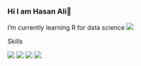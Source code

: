 ### Hi I am Hasan Ali👋



I’m currently learning R for data science <img src="https://camo.githubusercontent.com/f36ecad936824229a1ddaa74986d26f514075182f0904de2679edfb11c666d85/68747470733a2f2f696d672e736869656c64732e696f2f62616467652f722d2532333237364443332e7376673f267374796c653d666f722d7468652d6261646765266c6f676f3d72266c6f676f436f6c6f723d7768697465"> 

Skills

<img src="https://camo.githubusercontent.com/20f8a4f1e9c33b1cffb1968cda82ced5b6cd5d6c5a09865eab911724b1917d76/68747470733a2f2f696d672e736869656c64732e696f2f62616467652f6d7973716c2d2532333030662e7376673f267374796c653d666f722d7468652d6261646765266c6f676f3d6d7973716c266c6f676f436f6c6f723d7768697465">
<img src="https://camo.githubusercontent.com/82a5fe60456d1e88a5cb7eef57b5efa9376a2bbf8a52ee5cef8686b5febe78c7/68747470733a2f2f696d672e736869656c64732e696f2f62616467652f707974686f6e2d2532333337373641422e7376673f267374796c653d666c61742d737175617265266c6f676f3d707974686f6e266c6f676f436f6c6f723d7768697465">

<img src="https://github-readme-stats.vercel.app/api?username=hasanaliozkan-dev&&show_icons=true&title_color=ffffff&icon_color=bb2acf&text_color=daf7dc&bg_color=151515">

<img src="[![Top Langs](https://github-readme-stats.vercel.app/api/top-langs/?username=hasanaliozkan-dev)]">
